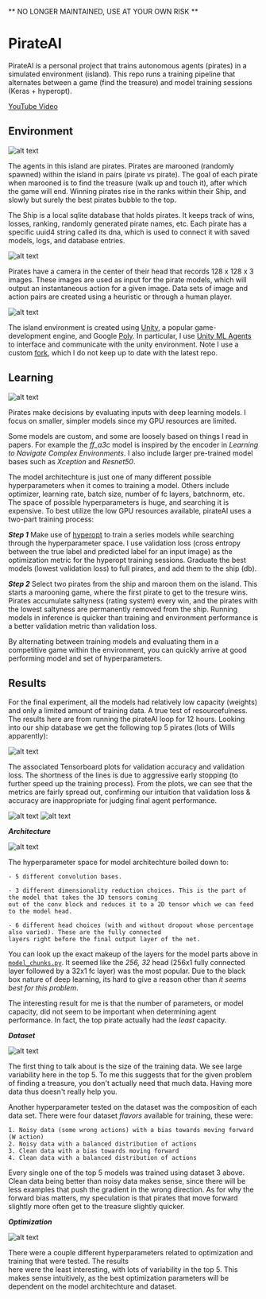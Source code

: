 ** NO LONGER MAINTAINED, USE AT YOUR OWN RISK **

# PirateAI

PirateAI is a personal project that trains autonomous agents (pirates) in a simulated environment (island).
This repo runs a training pipeline that alternates between a game (find the treasure) and model training 
sessions (Keras + hyperopt).

[YouTube Video](https://youtu.be/P3grJ5LHb8k)

## Environment

![alt text](docs/images/pirate.PNG "Get to the treasure first")

The agents in this island are pirates. Pirates are marooned (randomly spawned) within the island 
in pairs (pirate vs pirate). The goal of each pirate when marooned is to find the treasure (walk up and touch it), 
after which the game will end. Winning pirates rise in the ranks within their Ship, and slowly but surely the best 
pirates bubble to the top.

The Ship is a local sqlite database that holds pirates. It keeps track of wins, losses, ranking, randomly generated 
pirate names, etc. Each pirate has a specific uuid4 string called its dna, which is used to connect it with saved 
models, logs, and database entries.

![alt text](docs/images/treasure.PNG "Keep your eye on the prize")

Pirates have a camera in the center of their head that records 128 x 128 x 3 images. These images are used as input
for the pirate models, which will output an instantaneous action for a given image. Data sets of image and action 
pairs are created using a heuristic or through a human player.

![alt text](docs/images/island.PNG "The island environment")

The island environment is created using [Unity](https://unity3d.com/), a popular game-development engine, and Google 
[Poly](https://poly.google.com/). In particular, I use [Unity ML Agents](https://github.com/Unity-Technologies/ml-agents)
to interface and communicate with the unity environment. Note I use a custom [fork](https://github.com/HugoCMU/ml-agents),
 which I do not keep up to date with the latest repo.

## Learning

![alt text](docs/images/arch.PNG "Encoder section")

Pirates make decisions by evaluating inputs with deep learning models. I focus on smaller, 
simpler models since my GPU resources are limited.

 Some models are custom, and some are loosely based on things I read in papers. For example the _ff_a3c_ model is 
inspired by the encoder in _Learning to Navigate Complex Environments_. I also include larger pre-trained model bases
 such as _Xception_ and _Resnet50_.

The model architechture is just one of many different possible hyperparameters when it comes to training 
a model. Others include optimizer, learning rate, batch size, number of fc layers, batchnorm, etc. The space of 
possible hyperparameters is huge, and searching it is expensive. To best utilize the low GPU resources 
available, pirateAI uses a two-part training process:


***Step 1*** Make use of [hyperopt](https://github.com/hyperopt/hyperopt) to train a series models while searching 
through 
the hyperparameter space. I use validation loss (cross entropy between the true label and predicted label for an input image)
 as the optimization metric for the hyperopt training sessions. Graduate the best models (lowest validation loss) to 
 full pirates, and add them to the ship (db).
 
***Step 2*** Select two pirates from the ship and maroon them on the island. This starts a marooning game, where the 
first 
pirate to get to the tresure wins. Pirates accumulate saltyness (rating system) every win, and the pirates with the 
lowest saltyness are permanently removed from the ship. Running models in inference is quicker than training and 
environment performance is a better validation metric than validation loss.
 
By alternating between training models and evaluating them in a competitive game within the environment, you can 
quickly arrive at good performing model and set of hyperparameters.

## Results

For the final experiment, all the models had relatively low capacity (weights) and only a limited amount of training 
data. A true test of resourcefulness. The results here are from running the pirateAI loop for 12 hours. Looking into 
our ship database we get the following top 5 pirates (lots of Wills apparently):

![alt text](docs/images/top5.png "The saltiest")

The associated Tensorboard plots for validation accuracy and validation loss. The shortness of the lines is due to 
aggressive early stopping (to further speed up the training process). From the plots, we can see that the 
metrics are fairly spread out, confirming our intuition that validation loss & accuracy are inappropriate for 
judging final agent performance.

![alt text](docs/images/val_acc_tensorboard.png "Validation Accuracy")
![alt text](docs/images/val_loss_tensorboard.png "Validation Loss")


***Architecture***

![alt text](docs/images/arch_table.png "Top 5 Model Architectures")

The hyperparameter space for model architechture boiled down to:

    - 5 different convolution bases.
    
    - 3 different dimensionality reduction choices. This is the part of the model that takes the 3D tensors coming 
    out of the conv block and reduces it to a 2D tensor which we can feed to the model head.
    
    - 6 different head choices (with and without dropout whose percentage also varied). These are the fully connected 
    layers right before the final output layer of the net.
    
You can look up the exact makeup of the layers for the model parts above in [`model_chunks.py`](src/model_chunks.py).
 It seemed 
like the _256, 32_ head (256x1 fully connected layer followed by a 32x1 fc layer) was the most popular. Due to the 
black box 
nature of deep learning, its hard to give a reason other than _it seems best for this problem_.

The interesting result for me is that the number of parameters, or model capacity, did not seem to be important when 
determining agent performance. In fact, the top pirate actually had the _least_ capacity.

***Dataset***

![alt text](docs/images/data_table.png "Top 5 Data Parameters")

The first thing to talk about is the size of the training data. We see large variability here in the top 5. To me 
this suggests that for the given problem of finding a treasure, you don't actually need that much data. Having more 
data thus doesn't really help you.

Another hyperparameter tested on the dataset was the composition of each data set. There were four dataset _flavors_ 
available for training, these were:
    
    1. Noisy data (some wrong actions) with a bias towards moving forward (W action)
    2. Noisy data with a balanced distribution of actions
    3. Clean data with a bias towards moving forward
    4. Clean data with a balanced distribution of actions

Every single one of the top 5 models was trained using dataset 3 above. Clean data being better than noisy data makes 
sense, since there will be less examples that push the gradient in the wrong direction. As for why the forward bias 
matters, my speculation is that pirates that move forward slightly more often get to the treasure slightly quicker.

***Optimization***

![alt text](docs/images/opt_table.png "Top 5 Optimization Parameters")

There were a couple different hyperparameters related to optimization and training that were tested. The results  
here were the least interesting, with lots of variability in the top 5. This makes sense intuitively, as the best
 optimization parameters will be dependent on the model architechture and dataset. 



